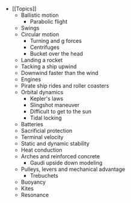 - [[Topics]]
	- Ballistic motion
		- Parabolic flight
	- Swings
	- Circular motion
		- Turning and g forces
		- Centrifuges
		- Bucket over the head
	- Landing a rocket
	- Tacking a ship upwind
	- Downwind faster than the wind
	- Engines
	- Pirate ship rides and roller coasters
	- Orbital dynamics
		- Kepler's laws
		- Slingshot maneuver
		- Difficult to get to the sun
		- Tidal locking
	- Batteries
	- Sacrificial protection
	- Terminal velocity
	- Static and dynamic stability
	- Heat conduction
	- Arches and reinforced concrete
		- Gaudi upside down modeling
	- Pulleys, levers and mechanical advantage
		- Trebuchets
	- Buoyancy
	- Kites
	- Resonance